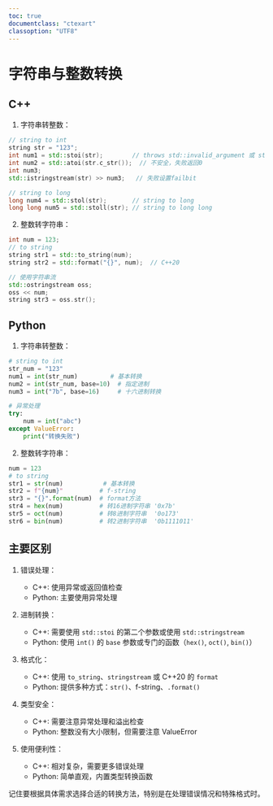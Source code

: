 ```yaml
---
toc: true
documentclass: "ctexart"
classoption: "UTF8"
---
```


# 字符串与整数转换

## C++

1. 字符串转整数：

```cpp
// string to int
string str = "123";
int num1 = std::stoi(str);        // throws std::invalid_argument 或 std::out_of_range
int num2 = std::atoi(str.c_str());  // 不安全，失败返回0
int num3;
std::istringstream(str) >> num3;   // 失败设置failbit

// string to long
long num4 = std::stol(str);       // string to long
long long num5 = std::stoll(str); // string to long long
```

2. 整数转字符串：

```cpp
int num = 123;
// to string
string str1 = std::to_string(num);
string str2 = std::format("{}", num);  // C++20

// 使用字符串流
std::ostringstream oss;
oss << num;
string str3 = oss.str();
```

## Python

1. 字符串转整数：

```python
# string to int
str_num = "123"
num1 = int(str_num)         # 基本转换
num2 = int(str_num, base=10)  # 指定进制
num3 = int("7b", base=16)     # 十六进制转换

# 异常处理
try:
    num = int("abc")
except ValueError:
    print("转换失败")
```

2. 整数转字符串：

```python
num = 123
# to string
str1 = str(num)           # 基本转换
str2 = f"{num}"          # f-string
str3 = "{}".format(num)  # format方法
str4 = hex(num)          # 转16进制字符串 '0x7b'
str5 = oct(num)          # 转8进制字符串  '0o173'
str6 = bin(num)          # 转2进制字符串  '0b1111011'
```

## 主要区别

1. 错误处理：
   - C++: 使用异常或返回值检查
   - Python: 主要使用异常处理

2. 进制转换：
   - C++: 需要使用 `std::stoi` 的第二个参数或使用 `std::stringstream`
   - Python: 使用 `int()` 的 `base` 参数或专门的函数（`hex()`, `oct()`, `bin()`）

3. 格式化：
   - C++: 使用 `to_string`、`stringstream` 或 C++20 的 `format`
   - Python: 提供多种方式：`str()`、f-string、`.format()`

4. 类型安全：
   - C++: 需要注意异常处理和溢出检查
   - Python: 整数没有大小限制，但需要注意 ValueError

5. 使用便利性：
   - C++: 相对复杂，需要更多错误处理
   - Python: 简单直观，内置类型转换函数

记住要根据具体需求选择合适的转换方法，特别是在处理错误情况和特殊格式时。
